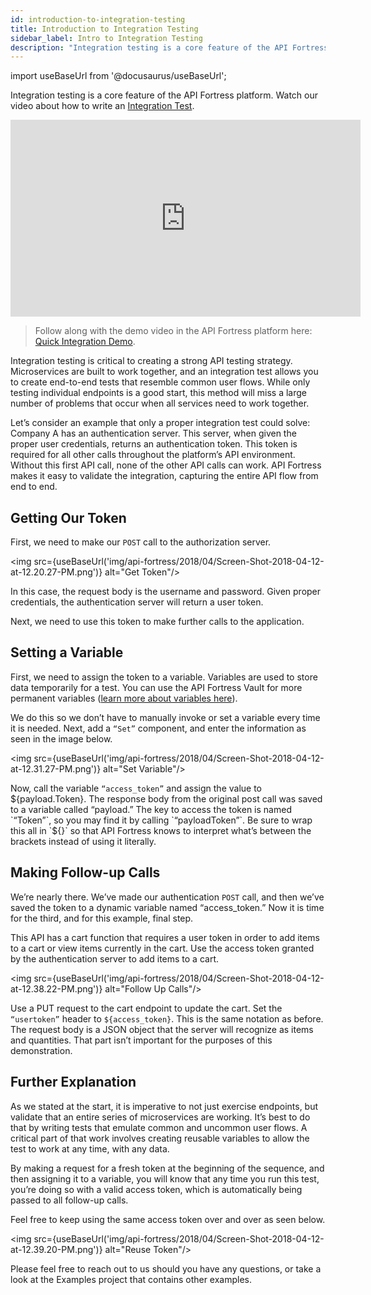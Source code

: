 ```yaml
---
id: introduction-to-integration-testing
title: Introduction to Integration Testing
sidebar_label: Intro to Integration Testing
description: "Integration testing is a core feature of the API Fortress platform. Watch our video about how to write an Integration Test. Follow along with the demo video in the API Fortress platform here: Quick Integration Demo. Integration testing is critical to creating a strong API testing strategy. Microservices are built to work together."
---
```


import useBaseUrl from '@docusaurus/useBaseUrl';

Integration testing is a core feature of the API Fortress platform. Watch our video about how to write an [Integration Test](https://www.youtube.com/watch?v=eQ8WFGFHq4I&feature=youtu.be). 

<iframe width="560" height="315" src="https://www.youtube.com/embed/eQ8WFGFHq4I" title="YouTube video player" frameborder="0" allow="accelerometer; autoplay; clipboard-write; encrypted-media; gyroscope; picture-in-picture" allowfullscreen></iframe>

> Follow along with the demo video in the API Fortress platform here: [Quick Integration Demo](https://mastiff.apifortress.com/app/web/composer/wiz?pid=238&wizardId=5ad4b72fbbb0fb20d15023ca).

Integration testing is critical to creating a strong API testing strategy. Microservices are built to work together, and an integration test allows you to create end-to-end tests that resemble common user flows. While only testing individual endpoints is a good start, this method will miss a large number of problems that occur when all services need to work together.

Let’s consider an example that only a proper integration test could solve: Company A has an authentication server. This server, when given the proper user credentials, returns an authentication token. This token is required for all other calls throughout the platform’s API environment. Without this first API call, none of the other API calls can work. API Fortress makes it easy to validate the integration, capturing the entire API flow from end to end.

## Getting Our Token

First, we need to make our `POST` call to the authorization server.

<img src={useBaseUrl('img/api-fortress/2018/04/Screen-Shot-2018-04-12-at-12.20.27-PM.png')} alt="Get Token"/>

In this case, the request body is the username and password. Given proper credentials, the authentication server will return a user token.

Next, we need to use this token to make further calls to the application.

## Setting a Variable

First, we need to assign the token to a variable. Variables are used to store data temporarily for a test. You can use the API Fortress Vault for more permanent variables ([learn more about variables here](/api-testing/on-prem/quick-start/the-vault#variable-section)). 

We do this so we don’t have to manually invoke or set a variable every time it is needed. Next, add a `“Set”` component, and enter the information as seen in the image below.

<img src={useBaseUrl('img/api-fortress/2018/04/Screen-Shot-2018-04-12-at-12.31.27-PM.png')} alt="Set Variable"/>

Now, call the variable `“access_token”` and assign the value to ${payload.Token}. The response body from the original post call was saved to a variable called “payload.” The key to access the token is named `“Token”`, so you may find it by calling `“payloadToken”`. Be sure to wrap this all in `${}` so that API Fortress knows to interpret what’s between the brackets instead of using it literally.

## Making Follow-up Calls

We’re nearly there. We’ve made our authentication `POST` call, and then we’ve saved the token to a dynamic variable named “access\_token.” Now it is time for the third, and for this example, final step.

This API has a cart function that requires a user token in order to add items to a cart or view items currently in the cart. Use the access token granted by the authentication server to add items to a cart.

<img src={useBaseUrl('img/api-fortress/2018/04/Screen-Shot-2018-04-12-at-12.38.22-PM.png')} alt="Follow Up Calls"/>

Use a PUT request to the cart endpoint to update the cart. Set the `“usertoken”` header to `${access_token}`. This is the same notation as before. The request body is a JSON object that the server will recognize as items and quantities. That part isn’t important for the purposes of this demonstration.

## Further Explanation

As we stated at the start, it is imperative to not just exercise endpoints, but validate that an entire series of microservices are working. It’s best to do that by writing tests that emulate common and uncommon user flows. A critical part of that work involves creating reusable variables to allow the test to work at any time, with any data.

By making a request for a fresh token at the beginning of the sequence, and then assigning it to a variable, you will know that any time you run this test, you’re doing so with a valid access token, which is automatically being passed to all follow-up calls.

Feel free to keep using the same access token over and over as seen below.

<img src={useBaseUrl('img/api-fortress/2018/04/Screen-Shot-2018-04-12-at-12.39.20-PM.png')} alt="Reuse Token"/>

Please feel free to reach out to us should you have any questions, or take a look at the Examples project that contains other examples.